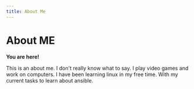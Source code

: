 ```yaml
---
title: About Me
---
```


About ME
=====

**You are here!**

This is an about me.  I don't really know what to say.  I play video games and work on computers.  I have been learning linux in my free time.  With my current tasks to learn about ansible.  
